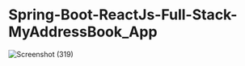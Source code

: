 # Spring-Boot-ReactJs-Full-Stack-MyAddressBook_App
![Screenshot (319)](https://user-images.githubusercontent.com/68727030/133940176-f5dcd8af-384b-41b0-9f01-7beec3653e46.png)
